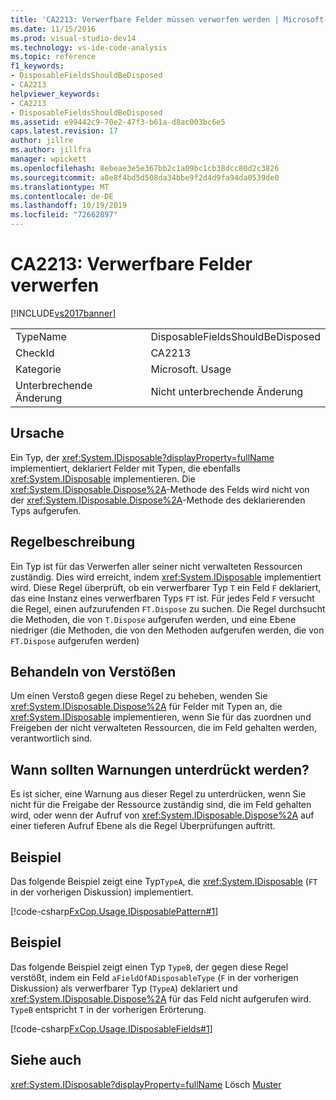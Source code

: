```yaml
---
title: 'CA2213: Verwerfbare Felder müssen verworfen werden | Microsoft-Dokumentation'
ms.date: 11/15/2016
ms.prod: visual-studio-dev14
ms.technology: vs-ide-code-analysis
ms.topic: reference
f1_keywords:
- DisposableFieldsShouldBeDisposed
- CA2213
helpviewer_keywords:
- CA2213
- DisposableFieldsShouldBeDisposed
ms.assetid: e99442c9-70e2-47f3-b61a-d8ac003bc6e5
caps.latest.revision: 17
author: jillre
ms.author: jillfra
manager: wpickett
ms.openlocfilehash: 8ebeae3e5e367bb2c1a09bc1cb38dcc80d2c3826
ms.sourcegitcommit: a8e8f4bd5d508da34bbe9f2d4d9fa94da0539de0
ms.translationtype: MT
ms.contentlocale: de-DE
ms.lasthandoff: 10/19/2019
ms.locfileid: "72662897"
---
```

# <a name="ca2213-disposable-fields-should-be-disposed"></a>CA2213: Verwerfbare Felder verwerfen
[!INCLUDE[vs2017banner](../includes/vs2017banner.md)]

|||
|-|-|
|TypeName|DisposableFieldsShouldBeDisposed|
|CheckId|CA2213|
|Kategorie|Microsoft. Usage|
|Unterbrechende Änderung|Nicht unterbrechende Änderung|

## <a name="cause"></a>Ursache
 Ein Typ, der <xref:System.IDisposable?displayProperty=fullName> implementiert, deklariert Felder mit Typen, die ebenfalls <xref:System.IDisposable> implementieren. Die <xref:System.IDisposable.Dispose%2A>-Methode des Felds wird nicht von der <xref:System.IDisposable.Dispose%2A>-Methode des deklarierenden Typs aufgerufen.

## <a name="rule-description"></a>Regelbeschreibung
 Ein Typ ist für das Verwerfen aller seiner nicht verwalteten Ressourcen zuständig. Dies wird erreicht, indem <xref:System.IDisposable> implementiert wird. Diese Regel überprüft, ob ein verwerfbarer Typ `T` ein Feld `F` deklariert, das eine Instanz eines verwerfbaren Typs `FT` ist. Für jedes Feld `F` versucht die Regel, einen aufzurufenden `FT.Dispose` zu suchen. Die Regel durchsucht die Methoden, die von `T.Dispose` aufgerufen werden, und eine Ebene niedriger (die Methoden, die von den Methoden aufgerufen werden, die von `FT.Dispose` aufgerufen werden)

## <a name="how-to-fix-violations"></a>Behandeln von Verstößen
 Um einen Verstoß gegen diese Regel zu beheben, wenden Sie <xref:System.IDisposable.Dispose%2A> für Felder mit Typen an, die <xref:System.IDisposable> implementieren, wenn Sie für das zuordnen und Freigeben der nicht verwalteten Ressourcen, die im Feld gehalten werden, verantwortlich sind.

## <a name="when-to-suppress-warnings"></a>Wann sollten Warnungen unterdrückt werden?
 Es ist sicher, eine Warnung aus dieser Regel zu unterdrücken, wenn Sie nicht für die Freigabe der Ressource zuständig sind, die im Feld gehalten wird, oder wenn der Aufruf von <xref:System.IDisposable.Dispose%2A> auf einer tieferen Aufruf Ebene als die Regel Überprüfungen auftritt.

## <a name="example"></a>Beispiel
 Das folgende Beispiel zeigt eine Typ`TypeA`, die <xref:System.IDisposable> (`FT` in der vorherigen Diskussion) implementiert.

 [!code-csharp[FxCop.Usage.IDisposablePattern#1](../snippets/csharp/VS_Snippets_CodeAnalysis/FxCop.Usage.IDisposablePattern/cs/FxCop.Usage.IDisposablePattern.cs#1)]

## <a name="example"></a>Beispiel
 Das folgende Beispiel zeigt einen Typ `TypeB`, der gegen diese Regel verstößt, indem ein Feld `aFieldOfADisposableType` (`F` in der vorherigen Diskussion) als verwerfbarer Typ (`TypeA`) deklariert und <xref:System.IDisposable.Dispose%2A> für das Feld nicht aufgerufen wird. `TypeB` entspricht `T` in der vorherigen Erörterung.

 [!code-csharp[FxCop.Usage.IDisposableFields#1](../snippets/csharp/VS_Snippets_CodeAnalysis/FxCop.Usage.IDisposableFields/cs/FxCop.Usage.IDisposableFields.cs#1)]

## <a name="see-also"></a>Siehe auch
 <xref:System.IDisposable?displayProperty=fullName> Lösch [Muster](https://msdn.microsoft.com/library/31a6c13b-d6a2-492b-9a9f-e5238c983bcb)
